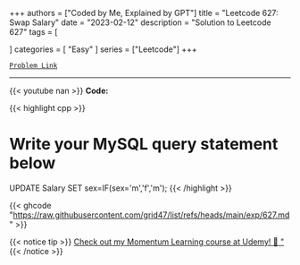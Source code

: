 
+++
authors = ["Coded by Me, Explained by GPT"]
title = "Leetcode 627: Swap Salary"
date = "2023-02-12"
description = "Solution to Leetcode 627"
tags = [
    
]
categories = [
    "Easy"
]
series = ["Leetcode"]
+++



[`Problem Link`](https://leetcode.com/problems/swap-salary/description/)

---
{{< youtube nan >}}
**Code:**

{{< highlight cpp >}}
# Write your MySQL query statement below
UPDATE Salary SET sex=IF(sex='m','f','m');
{{< /highlight >}}

{{< ghcode "https://raw.githubusercontent.com/grid47/list/refs/heads/main/exp/627.md" >}}

{{< notice tip >}}
[Check out my Momentum Learning course at Udemy! 🚀 "](https://www.udemy.com/course/blind-75-the-data-structures-and-algorithms-essentials/)
{{< /notice >}}

